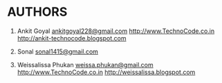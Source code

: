 AUTHORS
=======

1. Ankit Goyal 
ankitgoyal228@gmail.com
http://www.TechnoCode.co.in
http://ankit-technocode.blogspot.com

2. Sonal 
sonal1415@gmail.com

3. Weissalissa Phukan 
weissa.phukan@gmail.com 
http://www.TechnoCode.co.in
http://weissalissa.blogspot.com
